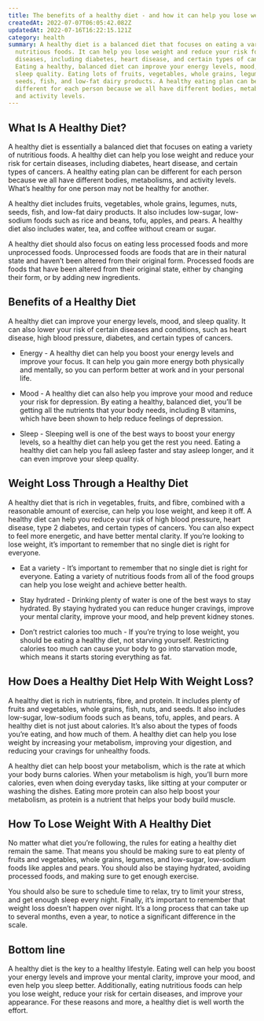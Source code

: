 ```yaml
---
title: The benefits of a healthy diet - and how it can help you lose weight
createdAt: 2022-07-07T06:05:42.082Z
updatedAt: 2022-07-16T16:22:15.121Z
category: health
summary: A healthy diet is a balanced diet that focuses on eating a variety of
  nutritious foods. It can help you lose weight and reduce your risk for certain
  diseases, including diabetes, heart disease, and certain types of cancers.
  Eating a healthy, balanced diet can improve your energy levels, mood, and
  sleep quality. Eating lots of fruits, vegetables, whole grains, legumes, nuts,
  seeds, fish, and low-fat dairy products. A healthy eating plan can be
  different for each person because we all have different bodies, metabolisms,
  and activity levels.
---
```


## What Is A Healthy Diet?

A healthy diet is essentially a balanced diet that focuses on eating a variety of nutritious foods. A healthy diet can help you lose weight and reduce your risk for certain diseases, including diabetes, heart disease, and certain types of cancers. A healthy eating plan can be different for each person because we all have different bodies, metabolisms, and activity levels. What’s healthy for one person may not be healthy for another.

A healthy diet includes fruits, vegetables, whole grains, legumes, nuts, seeds, fish, and low-fat dairy products. It also includes low-sugar, low-sodium foods such as rice and beans, tofu, apples, and pears. A healthy diet also includes water, tea, and coffee without cream or sugar.

A healthy diet should also focus on eating less processed foods and more unprocessed foods. Unprocessed foods are foods that are in their natural state and haven’t been altered from their original form. Processed foods are foods that have been altered from their original state, either by changing their form, or by adding new ingredients.

## Benefits of a Healthy Diet

A healthy diet can improve your energy levels, mood, and sleep quality. It can also lower your risk of certain diseases and conditions, such as heart disease, high blood pressure, diabetes, and certain types of cancers.

- Energy - A healthy diet can help you boost your energy levels and improve your focus. It can help you gain more energy both physically and mentally, so you can perform better at work and in your personal life.

- Mood - A healthy diet can also help you improve your mood and reduce your risk for depression. By eating a healthy, balanced diet, you’ll be getting all the nutrients that your body needs, including B vitamins, which have been shown to help reduce feelings of depression.
- Sleep - Sleeping well is one of the best ways to boost your energy levels, so a healthy diet can help you get the rest you need. Eating a healthy diet can help you fall asleep faster and stay asleep longer, and it can even improve your sleep quality.

## Weight Loss Through a Healthy Diet

A healthy diet that is rich in vegetables, fruits, and fibre, combined with a reasonable amount of exercise, can help you lose weight, and keep it off. A healthy diet can help you reduce your risk of high blood pressure, heart disease, type 2 diabetes, and certain types of cancers.
You can also expect to feel more energetic, and have better mental clarity. If you’re looking to lose weight, it’s important to remember that no single diet is right for everyone.

- Eat a variety - It’s important to remember that no single diet is right for everyone. Eating a variety of nutritious foods from all of the food groups can help you lose weight and achieve better health.

- Stay hydrated - Drinking plenty of water is one of the best ways to stay hydrated. By staying hydrated you can reduce hunger cravings, improve your mental clarity, improve your mood, and help prevent kidney stones.

- Don’t restrict calories too much - If you’re trying to lose weight, you should be eating a healthy diet, not starving yourself. Restricting calories too much can cause your body to go into starvation mode, which means it starts storing everything as fat.

## How Does a Healthy Diet Help With Weight Loss?

A healthy diet is rich in nutrients, fibre, and protein. It includes plenty of fruits and vegetables, whole grains, fish, nuts, and seeds. It also includes low-sugar, low-sodium foods such as beans, tofu, apples, and pears.
A healthy diet is not just about calories. It’s also about the types of foods you’re eating, and how much of them. A healthy diet can help you lose weight by increasing your metabolism, improving your digestion, and reducing your cravings for unhealthy foods.

A healthy diet can help boost your metabolism, which is the rate at which your body burns calories. When your metabolism is high, you’ll burn more calories, even when doing everyday tasks, like sitting at your computer or washing the dishes. Eating more protein can also help boost your metabolism, as protein is a nutrient that helps your body build muscle.

## How To Lose Weight With A Healthy Diet

No matter what diet you’re following, the rules for eating a healthy diet remain the same. That means you should be making sure to eat plenty of fruits and vegetables, whole grains, legumes, and low-sugar, low-sodium foods like apples and pears. You should also be staying hydrated, avoiding processed foods, and making sure to get enough exercise.

You should also be sure to schedule time to relax, try to limit your stress, and get enough sleep every night. Finally, it’s important to remember that weight loss doesn’t happen over night. It’s a long process that can take up to several months, even a year, to notice a significant difference in the scale.

## Bottom line

A healthy diet is the key to a healthy lifestyle. Eating well can help you boost your energy levels and improve your mental clarity, improve your mood, and even help you sleep better. Additionally, eating nutritious foods can help you lose weight, reduce your risk for certain diseases, and improve your appearance. For these reasons and more, a healthy diet is well worth the effort.
